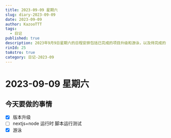 ```yaml
---
title: 2023-09-09 星期六
slug: diary-2023-09-09
date: 2023-09-09
author: KazooTTT
tags:
  - 日记
published: true
description: 2023年9月9日星期六的日程安排包括已完成的项目升级和游泳，以及待完成的nextjs+node运行时脚本测试。
rinId: 25
toAstro: true
category: 日记-2023-09
---
```


# 2023-09-09 星期六

<!-- start of weread -->
<!-- end of weread -->

## 今天要做的事情

- [x] 版本升级
- [ ] nextjs+node 运行时 脚本运行测试
- [x] 游泳
